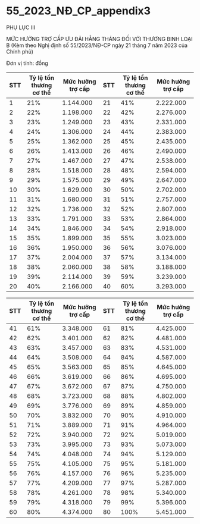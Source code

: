 # 55_2023_NĐ_CP_appendix3

PHỤ LỤC III

MỨC HƯỞNG TRỢ CẤP ƯU ĐÃI HẰNG THÁNG ĐỐI VỚI THƯƠNG BINH LOẠI B (Kèm theo Nghị định số 55/2023/NĐ-CP ngày 21 tháng 7 năm 2023 của Chính phủ)

Đơn vị tính: đồng

| STT | Tỷ lệ tổn thương cơ thể | Mức hưởng trợ cấp | STT | Tỷ lệ tổn thương cơ thể | Mức hưởng trợ cấp |
|---|---|---|---|---|---|
| 1 | 21% | 1.144.000 | 21 | 41% | 2.222.000 |
| 2 | 22% | 1.198.000 | 22 | 42% | 2.276.000 |
| 3 | 23% | 1.249.000 | 23 | 43% | 2.331.000 |
| 4 | 24% | 1.306.000 | 24 | 44% | 2.383.000 |
| 5 | 25% | 1.362.000 | 25 | 45% | 2.435.000 |
| 6 | 26% | 1.413.000 | 26 | 46% | 2.490.000 |
| 7 | 27% | 1.467.000 | 27 | 47% | 2.538.000 |
| 8 | 28% | 1.518.000 | 28 | 48% | 2.594.000 |
| 9 | 29% | 1.575.000 | 29 | 49% | 2.647.000 |
| 10 | 30% | 1.629.000 | 30 | 50% | 2.702.000 |
| 11 | 31% | 1.680.000 | 31 | 51% | 2.757.000 |
| 12 | 32% | 1.736.000 | 32 | 52% | 2.807.000 |
| 13 | 33% | 1.791.000 | 33 | 53% | 2.864.000 |
| 14 | 34% | 1.846.000 | 34 | 54% | 2.918.000 |
| 15 | 35% | 1.899.000 | 35 | 55% | 3.023.000 |
| 16 | 36% | 1.950.000 | 36 | 56% | 3.076.000 |
| 17 | 37% | 2.004.000 | 37 | 57% | 3.134.000 |
| 18 | 38% | 2.060.000 | 38 | 58% | 3.188.000 |
| 19 | 39% | 2.114.000 | 39 | 59% | 3.239.000 |
| 20 | 40% | 2.166.000 | 40 | 60% | 3.293.000 |

| STT | Tỷ lệ tổn thương cơ thể | Mức hưởng trợ cấp | STT | Tỷ lệ tổn thương cơ thể | Mức hưởng trợ cấp |
|---|---|---|---|---|---|
| 41 | 61% | 3.348.000 | 61 | 81% | 4.425.000 |
| 42 | 62% | 3.401.000 | 62 | 82% | 4.481.000 |
| 43 | 63% | 3.457.000 | 63 | 83% | 4.531.000 |
| 44 | 64% | 3.508.000 | 64 | 84% | 4.587.000 |
| 45 | 65% | 3.563.000 | 65 | 85% | 4.645.000 |
| 46 | 66% | 3.619.000 | 66 | 86% | 4.695.000 |
| 47 | 67% | 3.672.000 | 67 | 87% | 4.750.000 |
| 48 | 68% | 3.723.000 | 68 | 88% | 4.802.000 |
| 49 | 69% | 3.776.000 | 69 | 89% | 4.859.000 |
| 50 | 70% | 3.832.000 | 70 | 90% | 4.910.000 |
| 51 | 71% | 3.889.000 | 71 | 91% | 4.964.000 |
| 52 | 72% | 3.940.000 | 72 | 92% | 5.019.000 |
| 53 | 73% | 3.995.000 | 73 | 93% | 5.073.000 |
| 54 | 74% | 4.048.000 | 74 | 94% | 5.129.000 |
| 55 | 75% | 4.105.000 | 75 | 95% | 5.181.000 |
| 56 | 76% | 4.157.000 | 76 | 96% | 5.235.000 |
| 57 | 77% | 4.209.000 | 77 | 97% | 5.287.000 |
| 58 | 78% | 4.261.000 | 78 | 98% | 5.340.000 |
| 59 | 79% | 4.318.000 | 79 | 99% | 5.396.000 |
| 60 | 80% | 4.374.000 | 80 | 100% | 5.451.000 |